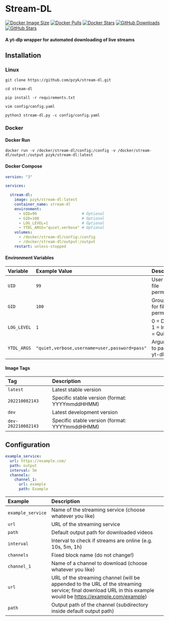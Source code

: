 # Stream-DL
[![Docker Image Size](https://img.shields.io/docker/image-size/pzyk/stream-dl/latest?style=flat&logo=docker)](https://hub.docker.com/r/pzyk/stream-dl)
[![Docker Pulls](https://img.shields.io/docker/pulls/pzyk/stream-dl?style=flat&logo=docker)](https://hub.docker.com/r/pzyk/stream-dl)
[![Docker Stars](https://img.shields.io/docker/stars/pzyk/stream-dl?style=flat&logo=docker)](https://hub.docker.com/r/pzyk/stream-dl)
[![GitHub Downloads](https://img.shields.io/github/downloads/:pzyk/:stream-dl/total?style=flat&logo=github)](https://github.com/pzyk/stream-dl)
[![GitHub Stars](https://img.shields.io/github/stars/:pzyk/:stream-dl?style=flat&logo=github)](https://github.com/pzyk/stream-dl)
<!--[![GitHub License](https://img.shields.io/github/license/:pzyk/:stream-dl?style=flat&logo=github)](https://github.com/pzyk/stream-dl)-->
<!--[![GitHub Pipeline Status](https://img.shields.io/github/checks-status/:pzyk/:stream-dl/:main?style=flat&logo=github)](https://github.com/pzyk/stream-dl)-->
<!--[![GitHub Issues](https://img.shields.io/github/issues/:pzyk/:stream-dl?style=flat&logo=github)](https://github.com/pzyk/stream-dl)-->

#### A yt-dlp wrapper for automated downloading of live streams

## Installation

### Linux
```
git clone https://github.com/pzyk/stream-dl.git

cd stream-dl

pip install -r requirements.txt

vim config/config.yaml

python3 stream-dl.py -c config/config.yaml
```

### Docker

#### Docker Run
```
docker run -v /docker/stream-dl/config:/config -v /docker/stream-dl/output:/output pzyk/stream-dl:latest
```

#### Docker Compose
```yaml
version: "3"

services:

  stream-dl:
    image: pzyk/stream-dl:latest
    container_name: stream-dl
    environment:
      - UID=99                    # Optional
      - GID=100                   # Optional
      - LOG_LEVEL=1               # Optional
      - YTDL_ARGS="quiet,verbose" # Optional
    volumes:
      - /docker/stream-dl/config:/config
      - /docker/stream-dl/output:/output
    restart: unless-stopped
```

#### Environment Variables
| Variable    | Example Value                                 | Description                    |
|:------------|:----------------------------------------------|:-------------------------------|
| `UID`       | `99`                                          | User ID for file permissions   |
| `GID`       | `100`                                         | Group ID for file permissions  |
| `LOG_LEVEL` | `1`                                           | 0 = Debug, 1 = Info, 2 = Quiet |
| `YTDL_ARGS` | `"quiet,verbose,username=user,password=pass"` | Arguments to pass to yt-dlp    |

#### Image Tags
| Tag                | Description                                    |
|:-------------------|:-----------------------------------------------|
| `latest`           | Latest stable version                          |
| `202210082143`     | Specific stable version (format: YYYYmmddHHMM) |
| `dev`              | Latest development version                     |
| `dev-202210082143` | Specific stable version (format: YYYYmmddHHMM) |

## Configuration
```yaml
example_service:
  url: https://example.com/
  path: output
  interval: 5m
  channels:
    channel_1:
      url: example
      path: Example
```
| Example           | Description                                                                                                                                                  |
|:------------------|:-------------------------------------------------------------------------------------------------------------------------------------------------------------|
| `example_service` | Name of the streaming service (choose whatever you like)                                                                                                     |
| `url`             | URL of the streaming service                                                                                                                                 |
| `path`            | Default output path for downloaded videos                                                                                                                    |
| `interval`        | Interval to check if streams are online (e.g. 10s, 5m, 1h)                                                                                                   |
| `channels`        | Fixed block name (do not change!)                                                                                                                            |
| `channel_1`       | Name of a channel to download (choose whatever you like)                                                                                                     |
| `url`             | URL of the streaming channel (will be appended to the URL of the streaming service; final download URL in this example would be https://example.com/example) |
| `path`            | Output path of the channel (subdirectory inside default output path)                                                                                         |
